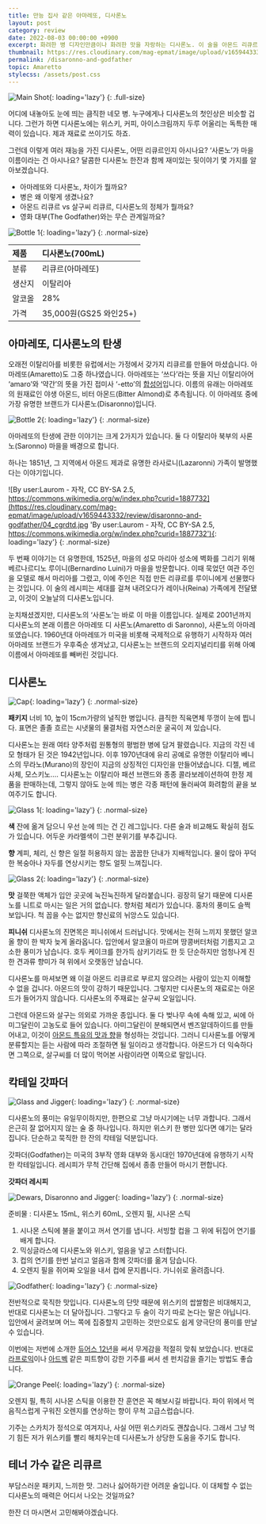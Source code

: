 ```yaml
---
title: 만능 집사 같은 아마레또, 디사론노
layout: post
category: review
date: 2022-08-03 00:00:00 +0900
excerpt: 화려한 병 디자인만큼이나 화려한 맛을 자랑하는 디사론노. 이 술을 아몬드 리큐르라고 해야 할까요, 살구씨 리큐르라고 해야 할까요?
thumbnail: https://res.cloudinary.com/mag-epmat/image/upload/v1659443331/review/disaronno-and-godfather/00_ux9xyc.jpg
permalink: /disaronno-and-godfather
topic: Amaretto
stylecss: /assets/post.css
---
```


![Main Shot](https://res.cloudinary.com/mag-epmat/image/upload/v1659443331/review/disaronno-and-godfather/01_iydhze.jpg 'Main Shot'){: loading='lazy'}
{: .full-size}

어디에 내놓아도 눈에 띄는 큼직한 네모 병. 누구에게나 디사론노의 첫인상은 비슷할 겁니다. 그런가 하면 디사론노에는 위스키, 커피, 아이스크림까지 두루 어울리는 독특한 매력이 있습니다. 제과 재료로 쓰이기도 하죠.

그런데 이렇게 여러 재능을 가진 디사론노, 어떤 리큐르인지 아시나요? ‘사론노’가 마을 이름이라는 건 아시나요? 달콤한 디사론노 한잔과 함께 재미있는 뒷이야기 몇 가지를 알아보겠습니다.

- 아마레또와 디사론노, 차이가 뭘까요?
- 병은 왜 이렇게 생겼나요?
- 아몬드 리큐르 vs 살구씨 리큐르, 디사론노의 정체가 뭘까요?
- 영화 대부(The Godfather)와는 무슨 관계일까요?

![Bottle 1](https://res.cloudinary.com/mag-epmat/image/upload/v1659443331/review/disaronno-and-godfather/02_lguffr.jpg 'Bottle 1'){: loading='lazy'}
{: .normal-size}

|제품|디사론노(700mL)|
|:---|:---|
|분류|리큐르(아마레또)|
|생산지|이탈리아|
|알코올|28%|
|가격|35,000원(GS25 와인25+)|

## 아마레또, 디사론노의 탄생

오래전 이탈리아를 비롯한 유럽에서는 가정에서 갖가지 리큐르를 만들어 마셨습니다. 아마레또(Amaretto)도 그중 하나였습니다. 아마레또는 ‘쓰다’라는 뜻을 지닌 이탈리아어 ‘amaro’와 ‘약간’의 뜻을 가진 접미사 ‘-etto’의 <a title='Colleen Graham(The Spruce Eats), 2021 - What is Amaretto Liqueur?' href='https://www.thespruceeats.com/what-is-amaretto-liqueur-760248?refer=mag_epmat' target='_blank' rel='noopener'>합성어</a>입니다. 이름의 유래는 아마레또의 원재료인 야생 아몬드, 비터 아몬드(Bitter Almond)로 추측됩니다. 이 아마레또 중에 가장 유명한 브랜드가 디사론노(Disaronno)입니다.

![Bottle 2](https://res.cloudinary.com/mag-epmat/image/upload/v1659443332/review/disaronno-and-godfather/03_wnvrw6.jpg 'Bottle 2'){: loading='lazy'}
{: .normal-size}

아마레또의 탄생에 관한 이야기는 크게 2가지가 있습니다. 둘 다 이탈리아 북부의 사론노(Saronno) 마을을 배경으로 합니다.

하나는 1851년, 그 지역에서 아몬드 제과로 유명한 라사로니(Lazaronni) 가족이 발명했다는 이야기입니다.

![By user:Laurom - 자작, CC BY-SA 2.5, https://commons.wikimedia.org/w/index.php?curid=1887732](https://res.cloudinary.com/mag-epmat/image/upload/v1659443332/review/disaronno-and-godfather/04_cgrdtd.jpg 'By user:Laurom - 자작, CC BY-SA 2.5, https://commons.wikimedia.org/w/index.php?curid=1887732'){: loading='lazy'}
{: .normal-size}

두 번째 이야기는 더 유명한데, 1525년, 마을의 성모 마리아 성소에 벽화를 그리기 위해 베르나르디노 루이니(Bernardino Luini)가 마을을 방문합니다. 이때 묵었던 여관 주인을 모델로 해서 마리아를 그렸고, 이에 주인은 직접 만든 리큐르를 루이니에게 선물했다는 것입니다. 이 술의 레시피는 세대를 걸쳐 내려오다가 레이나(Reina) 가족에게 전달됐고, 이것이 오늘날의 디사론노입니다.

눈치채셨겠지만, 디사론노의 ‘사론노’는 바로 이 마을 이름입니다. 실제로 2001년까지 디사론노의 본래 이름은 아마레또 디 사론노(Amaretto di Saronno), 사론노의 아마레또였습니다. 1960년대 아마레또가 미국을 비롯해 국제적으로 유행하기 시작하자 여러 아마레또 브랜드가 우후죽순 생겨났고, 디사론노는 브랜드의 오리지널리티를 위해 아예 이름에서 아마레또를 빼버린 것입니다.

## 디사론노

![Cap](https://res.cloudinary.com/mag-epmat/image/upload/v1659443332/review/disaronno-and-godfather/05_x6oxg4.jpg 'Cap'){: loading='lazy'}
{: .normal-size}

**패키지** 너비 10, 높이 15cm가량의 널직한 병입니다. 큼직한 직육면체 뚜껑이 눈에 띕니다. 표면은 졸졸 흐르는 시냇물의 물결처럼 자연스러운 굴곡이 져 있습니다.

디사론노는 원래 여타 양주처럼 원통형의 평범한 병에 담겨 팔렸습니다. 지금의 각진 네모 형태가 된 것은 1942년입니다. 이후 1970년대에 유리 공예로 유명한 이탈리아 베니스의 무라노(Murano)의 장인이 지금의 상징적인 디자인을 만들어냈습니다. 디젤, 베르사체, 모스키노…. 디사론노는 이탈리아 패션 브랜드와 종종 콜라보레이션하여 한정 제품을 판매하는데, 그렇지 않아도 눈에 띄는 병은 각종 패턴에 둘러싸여 화려함의 끝을 보여주기도 합니다.

![Glass 1](https://res.cloudinary.com/mag-epmat/image/upload/v1659443331/review/disaronno-and-godfather/06_lje2sc.jpg 'Glass 1'){: loading='lazy'}
{: .normal-size}

**색** 잔에 옮겨 담으니 우선 눈에 띄는 건 긴 레그입니다. 다른 술과 비교해도 확실히 점도가 있습니다. 어두운 카라멜색이 그런 분위기를 부추깁니다.

**향** 계피, 체리, 신 향은 일절 허용하지 않는 꿉꿉한 단내가 지배적입니다. 물이 많아 꾸덕한 복숭아나 자두를 연상시키는 향도 얼핏 느껴집니다.

![Glass 2](https://res.cloudinary.com/mag-epmat/image/upload/v1659443330/review/disaronno-and-godfather/07_e3ir1s.jpg 'Glass 2'){: loading='lazy'}
{: .normal-size}

**맛** 걸쭉한 액체가 입안 곳곳에 눅진눅진하게 달라붙습니다. 굉장히 달기 때문에 디사론노를 니트로 마시는 일은 거의 없습니다. 향처럼 체리가 있습니다. 홍차의 풍미도 슬쩍 보입니다. 척 꼽을 수는 없지만 향신료의 뉘앙스도 있습니다.

**피니쉬** 디사론노의 진면목은 피니쉬에서 드러납니다. 맛에서는 전혀 느끼지 못했던 알코올 향이 한 박자 늦게 올라옵니다. 입안에서 알코올이 마르며 땅콩버터처럼 기름지고 고소한 풍미가 남습니다. 호두 케이크를 한가득 삼키기라도 한 듯 단순하지만 엄청나게 진한 견과류 향미가 혀 위에서 오랫동안 남습니다.

디사론노를 마셔보면 왜 이걸 아몬드 리큐르로 부르지 않으려는 사람이 있는지 이해할 수 없을 겁니다. 아몬드의 맛이 강하기 때문입니다. 그렇지만 디사론노의 재료로는 아몬드가 들어가지 않습니다. 디사론노의 주재료는 살구씨 오일입니다.

그런데 아몬드와 살구는 의외로 가까운 종입니다. 둘 다 벚나무 속에 속해 있고, 씨에 아미그달린이 고농도로 들어 있습니다. 아미그달린이 분해되면서 벤즈알데하이드를 만들어내고, 이것이 <a title='동아사이언스, 2019 - [강석기의 과학카페] 복숭아와 아몬드 학명 뒤바뀐 운명' href='https://www.dongascience.com/news.php?idx=29414' target='_blank' rel='noopener'>아몬드 특유의 맛과 향</a>을 형성하는 것입니다. 그러니 디사론노를 어떻게 분류할지는 듣는 사람에 따라 조절하면 될 일이라고 생각합니다. 아몬드가 더 익숙하다면 그쪽으로, 살구씨를 더 많이 먹어본 사람이라면 이쪽으로 말입니다.

## 칵테일 갓파더

![Glass and Jigger](https://res.cloudinary.com/mag-epmat/image/upload/v1659443331/review/disaronno-and-godfather/08_equ7qb.jpg 'Glass and Jigger'){: loading='lazy'}
{: .normal-size}

디사론노의 풍미는 유일무이하지만, 한편으로 그냥 마시기에는 너무 과합니다. 그래서 은근히 잘 없어지지 않는 술 중 하나입니다. 하지만 위스키 한 병만 있다면 얘기는 달라집니다. 단순하고 묵직한 한 잔의 칵테일 덕분입니다.

갓파더(Godfather)는 미국의 3부작 영화 대부와 동시대인 1970년대에 유행하기 시작한 칵테일입니다. 레시피가 무척 간단해 집에서 종종 만들어 마시기 편합니다.

**갓파더 레시피**

![Dewars, Disaronno and Jigger](https://res.cloudinary.com/mag-epmat/image/upload/v1659443331/review/disaronno-and-godfather/09_xdhqff.jpg 'Dewars, Disaronno and Jigger'){: loading='lazy'}
{: .normal-size}

준비물 : 디사론노 15mL, 위스키 60mL, 오렌지 필, 시나몬 스틱

1. 시나몬 스틱에 불을 붙이고 꺼서 연기를 냅니다. 서빙할 컵을 그 위에 뒤집어 연기를 배게 합니다.
2. 믹싱글라스에 디사론노와 위스키, 얼음을 넣고 스터합니다.
3. 컵의 연기를 한번 날리고 얼음과 함께 갓파더를 옮겨 담습니다.
4. 오렌지 필을 쥐어짜 오일을 내서 컵에 문지릅니다. 가니쉬로 올려줍니다.

![Godfather](https://res.cloudinary.com/mag-epmat/image/upload/v1659443331/review/disaronno-and-godfather/10_nlw56d.jpg 'Godfather'){: loading='lazy'}
{: .normal-size}

전반적으로 묵직한 맛입니다. 디사론노의 단맛 때문에 위스키의 쌉쌀함은 비대해지고, 반대로 디사론노는 더 달아집니다. 그렇다고 두 술이 각기 따로 논다는 말은 아닙니다. 입안에서 굴려보며 어느 쪽에 집중할지 고민하는 것만으로도 쉽게 양극단의 풍미를 만날 수 있습니다.

이번에는 저번에 소개한 <a title='매거진 입맛 - 로얄 워런트가 증명하는 화사함. 듀어스 12년' href='https://dewberry9.github.io/dewars-12' target='_blank' rel='noopener'>듀어스 12년</a>을 써서 무게감을 적절히 맞춰 보았습니다. 반대로 <a title='매거진 입맛 - 사랑하거나 싫어하거나, 피트의 마술적 매력. 라프로익 10년' href='https://dewberry9.github.io/laphroaig-10' target='_blank' rel='noopener'>라프로익</a>이나 <a title='매거진 입맛 - 한참 이른 여름맛. 아드벡 10년' href='https://dewberry9.github.io/ardbeg-for-the-beginning-of-the-summer' target='_blank' rel='noopener'>아드벡</a> 같은 피트향이 강한 기주를 써서 센 펀치감을 즐기는 방법도 좋습니다.

![Orange Peel](https://res.cloudinary.com/mag-epmat/image/upload/v1659443331/review/disaronno-and-godfather/11_ybhajt.jpg 'Orange Peel'){: loading='lazy'}
{: .normal-size}

오렌지 필, 특히 시나몬 스틱을 이용한 잔 훈연은 꼭 해보시길 바랍니다. 파이 위에서 먹음직스럽게 구워진 오렌지를 연상하는 향이 무척 고급스럽습니다.

기주는 스카치가 정석으로 여겨지나, 사실 어떤 위스키라도 괜찮습니다. 그래서 그냥 먹기 힘든 저가 위스키를 빨리 해치우는데 디사론노가 상당한 도움을 주기도 합니다.

## 테너 가수 같은 리큐르
부담스러운 패키지, 느끼한 맛. 그러나 싫어하기란 어려운 술입니다. 이 대체할 수 없는 디사론노의 매력은 어디서 나오는 것일까요?

한잔 더 마시면서 고민해봐야겠습니다.
